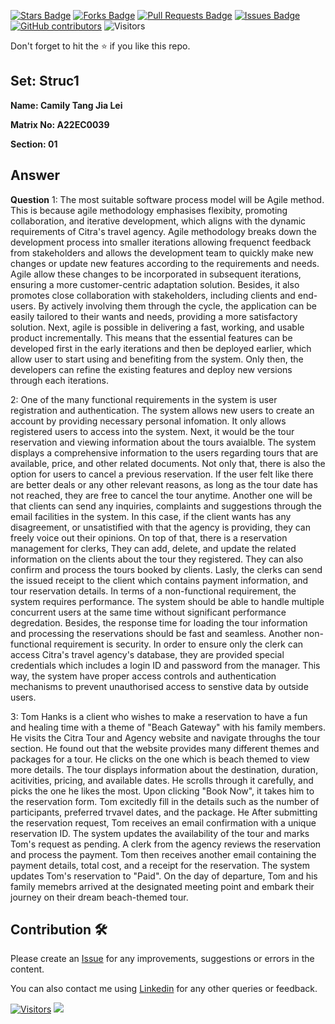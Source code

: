 <a href="https://github.com/drshahizan/learn-php/stargazers"><img src="https://img.shields.io/github/stars/drshahizan/learn-php" alt="Stars Badge"/></a>
<a href="https://github.com/drshahizan/learn-php/network/members"><img src="https://img.shields.io/github/forks/drshahizan/learn-php" alt="Forks Badge"/></a>
<a href="https://github.com/drshahizan/learn-php/pulls"><img src="https://img.shields.io/github/issues-pr/drshahizan/learn-php" alt="Pull Requests Badge"/></a>
<a href="https://github.com/drshahizan/learn-php/issues"><img src="https://img.shields.io/github/issues/drshahizan/learn-php" alt="Issues Badge"/></a>
<a href="https://github.com/drshahizan/learn-php/graphs/contributors"><img alt="GitHub contributors" src="https://img.shields.io/github/contributors/drshahizan/learn-php?color=2b9348"></a>
![Visitors](https://api.visitorbadge.io/api/visitors?path=https%3A%2F%2Fgithub.com%2Fdrshahizan%2Fsoftware-engineering&labelColor=%23d9e3f0&countColor=%23697689&style=flat)

Don't forget to hit the :star: if you like this repo.

## Set: Struc1

**Name: Camily Tang Jia Lei** 

**Matrix No: A22EC0039**

**Section: 01**

## Answer
**Question**
1: The most suitable software process model will be Agile method. This is because agile methodology emphasises flexibity, promoting collaboration, and iterative development, which aligns with the dynamic requirements of Citra's travel agency. Agile methodology breaks down the development process into smaller iterations allowing frequenct feedback from stakeholders and allows the development team to quickly make new changes or update new features according to the requirements and needs. Agile allow these changes to be incorporated in subsequent iterations, ensuring a more customer-centric adaptation solution. Besides, it also promotes close collaboration with stakeholders, including clients and end-users. By actively involving them through the cycle, the application can be easily tailored to their wants and needs, providing a more satisfactory solution. Next, agile is possible in delivering a fast, working, and usable product incrementally. This means that the essential features can be developed first in the early iterations and then be deployed earlier, which allow user to start using and benefiting from the system. Only then, the developers can refine the existing features and deploy new versions through each iterations.

2: One of the many functional requirements in the system is user registration and authentication. The system allows new users to create an account by providing necessary personal infomation. It only allows registered users to access into the system. Next, it would be the tour reservation and viewing information about the tours avaialble. The system displays a comprehensive information to the users regarding tours that are available, price, and other related documents. Not only that, there is also the option for users to cancel a previous reservation. If the user felt like there are better deals or any other relevant reasons, as long as the tour date has not reached, they are free to cancel the tour anytime. Another one will be that clients can send any inquiries, complaints and suggestions through the email facilities in the system. In this case, if the client wants has any disagreement, or unsatistified with that the agency is providing, they can freely voice out their opinions. On top of that, there is a reservation management for clerks, They can add, delete, and update the related information on the clients about the tour they registered. They can also confirm and process the tours booked by clients. Lasly, the clerks can send the issued receipt to the client which contains payment information, and tour reservation details. In terms of a non-functional requirement, the system requires performance. The system should be able to handle multiple concurrent users at the same time without significant performance degredation. Besides, the response time for loading the tour information and processing the reservations should be fast and seamless. Another non-functional requirement is security. In order to ensure only the clerk can access Citra's travel agency's database, they are provided special credentials which includes a login ID and password from the manager. This way, the system have proper access controls and authentication mechanisms to prevent unauthorised access to senstive data by outside users.

3: Tom Hanks is a client who wishes to make a reservation to have a fun and healing time with a theme of "Beach Gateway" with his family members. He visits the Citra Tour and Agency website and navigate throughs the tour section. He found out that the website provides many different themes and packages for a tour. He clicks on the one which is beach themed to view more details. The tour displays information about the destination, duration, acitivities, pricing, and available dates. He scrolls through it carefully, and picks the one he likes the most. Upon clicking "Book Now", it takes him to the reservation form. Tom excitedly fill in the details such as the number of participants, preferred trvavel dates, and the package. He After submitting the reservation request, Tom receives an email confirmation with a unique reservation ID. The system updates the availability of the tour and marks Tom's request as pending. A clerk from the agency reviews the reservation and process the payment. Tom then receives another email containing the payment details, total cost, and a receipt for the reservation. The system updates Tom's reservation to "Paid". On the day of departure, Tom and his family memebrs arrived at the designated meeting point and embark their journey on their dream beach-themed tour.

## Contribution 🛠️
Please create an [Issue](https://github.com/drshahizan/learn-php/issues) for any improvements, suggestions or errors in the content.

You can also contact me using [Linkedin](https://www.linkedin.com/in/drshahizan/) for any other queries or feedback.

[![Visitors](https://api.visitorbadge.io/api/visitors?path=https%3A%2F%2Fgithub.com%2Fdrshahizan&labelColor=%23697689&countColor=%23555555&style=plastic)](https://visitorbadge.io/status?path=https%3A%2F%2Fgithub.com%2Fdrshahizan)
![](https://hit.yhype.me/github/profile?user_id=81284918)


